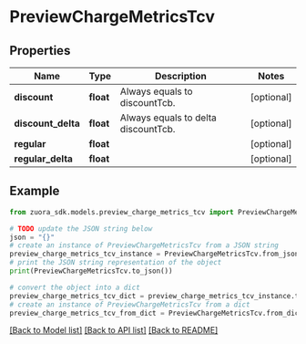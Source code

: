 # PreviewChargeMetricsTcv


## Properties

Name | Type | Description | Notes
------------ | ------------- | ------------- | -------------
**discount** | **float** | Always equals to discountTcb. | [optional] 
**discount_delta** | **float** | Always equals to delta discountTcb. | [optional] 
**regular** | **float** |  | [optional] 
**regular_delta** | **float** |  | [optional] 

## Example

```python
from zuora_sdk.models.preview_charge_metrics_tcv import PreviewChargeMetricsTcv

# TODO update the JSON string below
json = "{}"
# create an instance of PreviewChargeMetricsTcv from a JSON string
preview_charge_metrics_tcv_instance = PreviewChargeMetricsTcv.from_json(json)
# print the JSON string representation of the object
print(PreviewChargeMetricsTcv.to_json())

# convert the object into a dict
preview_charge_metrics_tcv_dict = preview_charge_metrics_tcv_instance.to_dict()
# create an instance of PreviewChargeMetricsTcv from a dict
preview_charge_metrics_tcv_from_dict = PreviewChargeMetricsTcv.from_dict(preview_charge_metrics_tcv_dict)
```
[[Back to Model list]](../README.md#documentation-for-models) [[Back to API list]](../README.md#documentation-for-api-endpoints) [[Back to README]](../README.md)


